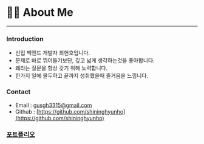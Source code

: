 # 💁🏻 About Me

---

### Introduction

- 신입 백엔드 개발자 최현호입니다.
- 문제로 바로 뛰어들기보단,
깊고 넓게 생각하는것을 좋아합니다.
- 왜라는 질문을 항상 갖기 위해 노력합니다.
- 한가지 일에 몰두하고 끝까지 성취했을때 즐거움을 느낍니다.

### Contact

- Email : gusgh3315@gmail.com
- Github : [https://github.com/shininghyunho](https://github.com/shininghyunho)

### [포트폴리오](https://chaegang.notion.site/22c01fbe53c4448e82e368c6cb1fcef3)
